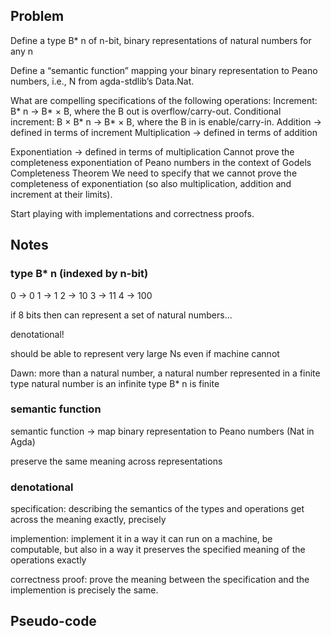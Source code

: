 ## Problem

Define a type B* n of n-bit, binary representations of natural numbers for any n

Define a “semantic function” mapping your binary representation to Peano numbers, i.e., N from agda-stdlib’s Data.Nat.

What are compelling specifications of the following operations:
Increment: B* n → B* × B, where the B out is overflow/carry-out.
Conditional increment: B × B* n → B* × B, where the B in is enable/carry-in.
Addition ->  defined in terms of increment
Multiplication -> defined in terms of addition

Exponentiation -> defined in terms of multiplication
Cannot prove the completeness exponentiation of Peano numbers in the context of Godels Completeness Theorem
We need to specify that we cannot prove the completeness of exponentiation (so also multiplication, addition and increment at their limits).

Start playing with implementations and correctness proofs.

## Notes

### type B* n (indexed by n-bit)

0 -> 0
1 -> 1
2 -> 10
3 -> 11
4 -> 100

if 8 bits then can represent a set of natural numbers...

denotational!

should be able to represent very large Ns even if machine cannot

Dawn: more than a natural number, a natural number represented in a finite type
natural number is an infinite type
B* n is finite

### semantic function

semantic function -> map binary representation to Peano numbers (Nat in Agda)

preserve the same meaning across representations

### denotational

specification:
describing the semantics of the types and operations
get across the meaning exactly, precisely

implemention:
implement it in a way it can run on a machine, be computable, but also in a way it preserves the specified meaning of the operations exactly

correctness proof:
prove the meaning between the specification and the implemention is precisely the same.

## Pseudo-code

